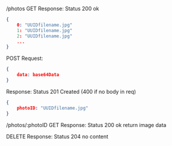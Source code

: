 /photos
GET 
Response:
Status 200 ok
```JSON 
{
    0: "UUIDfilename.jpg"
    1: "UUIDfilename.jpg"
    2: "UUIDfilename.jpg"
    ...
}
```

POST
Request:
```JSON 
{
    data: base64Data
}
```

Response:
Status 201 Created (400 if no body in req)
```JSON 
{
    photoID: "UUIDfilename.jpg"
}
```

/photos/:photoID
GET
Response:
Status 200 ok
return image data


DELETE
Response:
Status 204 no content